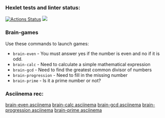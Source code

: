 ### Hexlet tests and linter status:

[![Actions Status](https://github.com/l4ught3r/frontend-project-lvl1/workflows/hexlet-check/badge.svg)](https://github.com/l4ught3r/frontend-project-lvl1/actions)
<a href="https://codeclimate.com/github/l4ught3r/frontend-project-lvl1/maintainability"><img src="https://api.codeclimate.com/v1/badges/aeb481b8844fe9b95404/maintainability" /></a>

### Brain-games

Use these commands to launch games:
* ```brain-even``` - You must answer yes if the number is even and no if it is odd.
* ```brain-calc``` - Need to calculate a simple mathematical expression
* ```brain-gcd``` - Need to find the greatest common divisor of numbers
* ```brain-progression``` - Need to fill in the missing number
* ```brain-prime``` - Is it a prime number or not?
### Asciinema rec:

<a href="https://asciinema.org/a/FPLrgpFQu55V5uAd4i4Etgkcs">brain-even asciinema</a>
<a href="https://asciinema.org/a/gwDePYuCBHyGpGyA9QAWKCZiJ">brain-calc asciinema</a>
<a href="https://asciinema.org/a/IXxeR1ZNCxxdCVt7Zd1mGGjIL">brain-gcd asciinema</a>
<a href="https://asciinema.org/a/KnpotcgsilTh3ODDQv0Z6tSOO">brain-progression asciinema</a>
<a href="https://asciinema.org/a/2yUx4FeoUVYxfTFxLnbul7jbH">brain-prime asciinema</a>